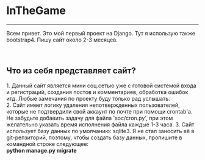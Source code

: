 <h1>InTheGame</h1>
<hr>
<p>
  Всем привет. Это мой первый проект на Django. Тут я использую также bootstrap4. Пишу сайт около 2-3 месяцев.
</p>
<br>
<h2>Что из себя представляет сайт?</h2>
<p>
  1. Данный сайт является мини соц.сетью уже с готовой системой входа и регистраций, создания постов и комментариев, обработка ошибок итд. Любые замечания по проекту буду только рад услышать.<br>
  2. Сайт имеет логику удаления непотвержденных пользователей, которые не подтвердили свой аккаунт по почте при помощи crontab'a. Не забудьте добавить задачу для файла 'soc/cron.py', при этом желательно указать время исполнения файла каждые 1-3 часа.
  3. Сайт использует базу данных по умолчанию: sqlite3. Я не стал заносить её в git-репзиторий, поэтому, чтобы создать базу данных, пропишите в командной строке следующее:<br>
  <b>python manage.py migrate</b>
</p>

